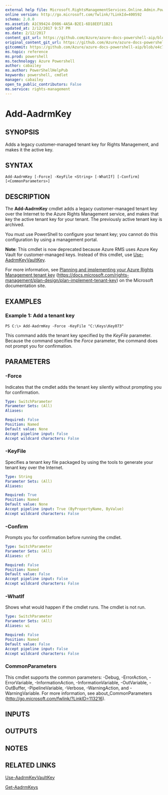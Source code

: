 ```yaml
---
external help file: Microsoft.RightsManagementServices.Online.Admin.PowerShell.dll-Help.xml
online version: http://go.microsoft.com/fwlink/?LinkId=400592
schema: 2.0.0
ms.assetid: A1C99424-D986-4A5A-B2E1-6D18EEF11B21
updated_at: 2/12/2017 9:57 PM
ms.date: 2/12/2017
content_git_url: https://github.com/Azure/azure-docs-powershell-aip/blob/master/Azure%20Information%20Protection/AADRM/vlatest/Add-AadrmKey.md
original_content_git_url: https://github.com/Azure/azure-docs-powershell-aip/blob/master/Azure%20Information%20Protection/AADRM/vlatest/Add-AadrmKey.md
gitcommit: https://github.com/Azure/azure-docs-powershell-aip/blob/e4c765ba645ee6c466dd1ff7182695aa9e59fb44/Azure%20Information%20Protection/AADRM/vlatest/Add-AadrmKey.md
ms.topic: reference
ms.prod: powershell
ms.technology: Azure Powershell
author: cabailey
ms.author: PowerShellHelpPub
keywords: powershell, cmdlet
manager: cabailey
open_to_public_contributors: False
ms.service: rights-management
---
```


# Add-AadrmKey

## SYNOPSIS
Adds a legacy customer-managed tenant key for Rights Management, and makes it the active key.

## SYNTAX

```
Add-AadrmKey [-Force] -KeyFile <String> [-WhatIf] [-Confirm] [<CommonParameters>]
```

## DESCRIPTION
The **Add-AadrmKey** cmdlet adds a legacy customer-managed tenant key over the Internet to the Azure Rights Management service, and makes that key the active tenant key for your tenant. The previously active tenant key is archived.

You must use PowerShell to configure your tenant key; you cannot do this configuration by using a management portal.

**Note**: This cmdlet is now deprecated because Azure RMS uses Azure Key Vault for customer-managed keys.
Instead of this cmdlet, use [Use-AadrmKeyVaultKey](./Use-AadrmKeyVaultKey.md).

For more information, see [Planning and implementing your Azure Rights Management tenant key](https://docs.microsoft.com/rights-management/plan-design/plan-implement-tenant-key) (https://docs.microsoft.com/rights-management/plan-design/plan-implement-tenant-key) on the Microsoft documentation site.

## EXAMPLES

### Example 1: Add a tenant key
```
PS C:\> Add-AadrmKey -Force -KeyFile "C:\Keys\Key073"
```

This command adds the tenant key specified by the *KeyFile* parameter.
Because the command specifies the *Force* parameter, the command does not prompt you for confirmation.

## PARAMETERS

### -Force
Indicates that the cmdlet adds the tenant key silently without prompting you for confirmation.

```yaml
Type: SwitchParameter
Parameter Sets: (All)
Aliases:

Required: False
Position: Named
Default value: None
Accept pipeline input: False
Accept wildcard characters: False
```

### -KeyFile
Specifies a tenant key file packaged by using the tools to generate your tenant key over the Internet.

```yaml
Type: String
Parameter Sets: (All)
Aliases:

Required: True
Position: Named
Default value: None
Accept pipeline input: True (ByPropertyName, ByValue)
Accept wildcard characters: False
```

### -Confirm
Prompts you for confirmation before running the cmdlet.

```yaml
Type: SwitchParameter
Parameter Sets: (All)
Aliases: cf

Required: False
Position: Named
Default value: False
Accept pipeline input: False
Accept wildcard characters: False
```

### -WhatIf
Shows what would happen if the cmdlet runs. The cmdlet is not run.

```yaml
Type: SwitchParameter
Parameter Sets: (All)
Aliases: wi

Required: False
Position: Named
Default value: False
Accept pipeline input: False
Accept wildcard characters: False
```

### CommonParameters
This cmdlet supports the common parameters: -Debug, -ErrorAction, -ErrorVariable, -InformationAction, -InformationVariable, -OutVariable, -OutBuffer, -PipelineVariable, -Verbose, -WarningAction, and -WarningVariable. For more information, see about_CommonParameters (http://go.microsoft.com/fwlink/?LinkID=113216).

## INPUTS

## OUTPUTS

## NOTES

## RELATED LINKS

[Use-AadrmKeyVaultKey](xref:AADRM/vlatest/Use-AadrmKeyVaultKey.md)

[Get-AadrmKeys](xref:AADRM/vlatest/Get-AadrmKeys.md)
